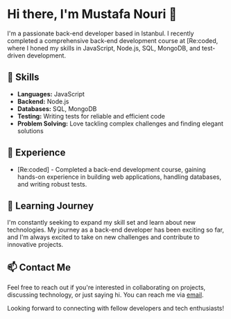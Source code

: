 # Hi there, I'm Mustafa Nouri 👋

I'm a passionate back-end developer based in Istanbul. I recently completed a comprehensive back-end development course at [Re:coded, where I honed my skills in JavaScript, Node.js, SQL, MongoDB, and test-driven development.

## 🚀 Skills

- **Languages:** JavaScript
- **Backend:** Node.js
- **Databases:** SQL, MongoDB
- **Testing:** Writing tests for reliable and efficient code
- **Problem Solving:** Love tackling complex challenges and finding elegant solutions

## 💼 Experience

- [Re:coded] - Completed a back-end development course, gaining hands-on experience in building web applications, handling databases, and writing robust tests.

## 🌱 Learning Journey

I'm constantly seeking to expand my skill set and learn about new technologies. My journey as a back-end developer has been exciting so far, and I'm always excited to take on new challenges and contribute to innovative projects.

## 📫 Contact Me

Feel free to reach out if you're interested in collaborating on projects, discussing technology, or just saying hi. You can reach me via [email](mailto:mustaphanabeel27@gmail.com.com).

Looking forward to connecting with fellow developers and tech enthusiasts!

